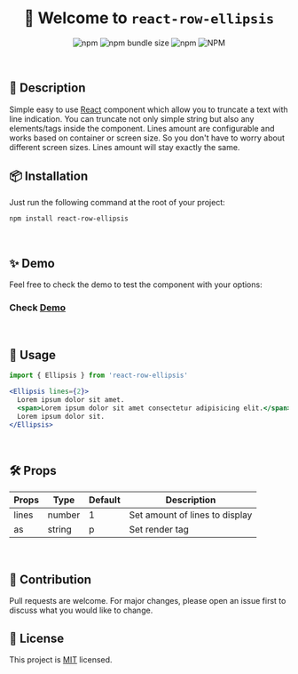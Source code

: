 <h1 align="center">🖖 Welcome to <code>react-row-ellipsis</code></h1>

<p align="center">
  <img alt="npm" src="https://img.shields.io/npm/v/react-row-ellipsis?color=yellow" />
  <img alt="npm bundle size" src="https://img.shields.io/bundlephobia/minzip/react-row-ellipsis?label=size" />
  <img alt="npm" src="https://img.shields.io/npm/dt/react-row-ellipsis" />
  <img alt="NPM" src="https://img.shields.io/npm/l/react-row-ellipsis" />
</p>
<br />

## 📄 Description

Simple easy to use [React](https://reactjs.org) component which allow you to truncate a text with line indication. You can truncate not only simple string but also any elements/tags inside the component. Lines amount are configurable and works based on container or screen size. So you don't have to worry about different screen sizes. Lines amount will stay exactly the same. 
<br />

## 📦 Installation

Just run the following command at the root of your project:

```bash
npm install react-row-ellipsis
```
<br />

## ✨ Demo

Feel free to check the demo to test the component with your options:
### Check [Demo](https://ok3tbe.csb.app/)
<br />

## 🚀 Usage

```jsx
import { Ellipsis } from 'react-row-ellipsis'

<Ellipsis lines={2}>
  Lorem ipsum dolor sit amet.
  <span>Lorem ipsum dolor sit amet consectetur adipisicing elit.</span>
  Lorem ipsum dolor sit.
</Ellipsis>
```
<br />

## 🛠 Props

| Props | Type   | Default | Description                    |
|-------|--------|---------|--------------------------------|
| lines | number | 1       | Set amount of lines to display |
| as    | string | p       | Set render tag                 |
<br />

## 🤝 Contribution

Pull requests are welcome. For major changes, please open an issue first to discuss what you would like to change.
<br />

## 📝 License
This project is [MIT](https://choosealicense.com/licenses/mit/) licensed.

